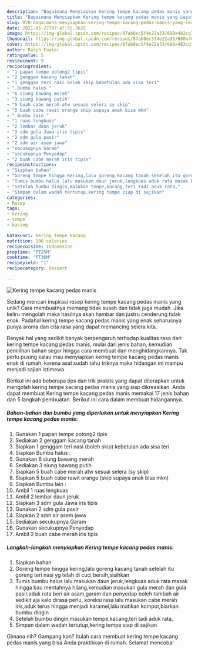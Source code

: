 ```yaml
---
description: "Bagaimana Menyiapkan Kering tempe kacang pedas manis yang Lezat Sekali"
title: "Bagaimana Menyiapkan Kering tempe kacang pedas manis yang Lezat Sekali"
slug: 970-bagaimana-menyiapkan-kering-tempe-kacang-pedas-manis-yang-lezat-sekali
date: 2021-05-27T07:47:55.362Z
image: https://img-global.cpcdn.com/recipes/87ab8ec5f4e22a33/680x482cq70/kering-tempe-kacang-pedas-manis-foto-resep-utama.jpg
thumbnail: https://img-global.cpcdn.com/recipes/87ab8ec5f4e22a33/680x482cq70/kering-tempe-kacang-pedas-manis-foto-resep-utama.jpg
cover: https://img-global.cpcdn.com/recipes/87ab8ec5f4e22a33/680x482cq70/kering-tempe-kacang-pedas-manis-foto-resep-utama.jpg
author: Ralph Fowler
ratingvalue: 5
reviewcount: 9
recipeingredient:
- "1 papan tempe potong2 tipis"
- "2 genggam kacang tanah"
- "1 genggam teri nasi boleh skip kebetulan ada sisa teri"
- " Bumbu halus "
- "6 siung bawang merah"
- "3 siung bawang putih"
- "5 buah cabe merah atw sesuai selera sy skip"
- "5 buah cabe rawit orange skip supaya anak bisa mkn"
- " Bumbu lain "
- "1 ruas lengkuas"
- "2 lembar daun jeruk"
- "3 sdm gula Jawa iris tipis"
- "2 sdm gula pasir"
- "2 sdm air asem jawa"
- "secukupnya Garam"
- "secukupnya Penyedap"
- "2 buah cabe merah iris tipis"
recipeinstructions:
- "Siapkan bahan"
- "Goreng tempe hingga kering,lalu goreng kacang tanah setelah itu goreng teri nasi yg telah di cuci bersih,sisihkan"
- "Tumis bumbu halus lalu masukan daun jeruk,lengkuas aduk rata masak hingga bau mentahnya hilang,kemudian masukan gula merah dan gula pasir,aduk rata beri air asam,garam dan penyedap boleh tambah air sedikit aja kalo dirasa perlu, koreksi rasa lalu masukan cabe merah iris,aduk terus hingga menjadi karamel,lalu matikan kompor,biarkan bumbu dingin"
- "Setelah bumbu dingin,masukan tempe,kacang,teri tadi aduk rata,"
- "Simpan dalam wadah tertutup,kering tempe siap di sajikan"
categories:
- Resep
tags:
- kering
- tempe
- kacang

katakunci: kering tempe kacang 
nutrition: 196 calories
recipecuisine: Indonesian
preptime: "PT25M"
cooktime: "PT36M"
recipeyield: "1"
recipecategory: Dessert

---
```



![Kering tempe kacang pedas manis](https://img-global.cpcdn.com/recipes/87ab8ec5f4e22a33/680x482cq70/kering-tempe-kacang-pedas-manis-foto-resep-utama.jpg)

Sedang mencari inspirasi resep kering tempe kacang pedas manis yang unik? Cara membuatnya memang tidak susah dan tidak juga mudah. Jika keliru mengolah maka hasilnya akan hambar dan justru cenderung tidak enak. Padahal kering tempe kacang pedas manis yang enak seharusnya punya aroma dan cita rasa yang dapat memancing selera kita.



Banyak hal yang sedikit banyak berpengaruh terhadap kualitas rasa dari kering tempe kacang pedas manis, mulai dari jenis bahan, kemudian pemilihan bahan segar hingga cara membuat dan menghidangkannya. Tak perlu pusing kalau mau menyiapkan kering tempe kacang pedas manis enak di rumah, karena asal sudah tahu triknya maka hidangan ini mampu menjadi sajian istimewa.


Berikut ini ada beberapa tips dan trik praktis yang dapat diterapkan untuk mengolah kering tempe kacang pedas manis yang siap dikreasikan. Anda dapat membuat Kering tempe kacang pedas manis memakai 17 jenis bahan dan 5 langkah pembuatan. Berikut ini cara dalam membuat hidangannya.

<!--inarticleads1-->

##### Bahan-bahan dan bumbu yang diperlukan untuk menyiapkan Kering tempe kacang pedas manis:

1. Gunakan 1 papan tempe potong2 tipis
1. Sediakan 2 genggam kacang tanah
1. Siapkan 1 genggam teri nasi (boleh skip) kebetulan ada sisa teri
1. Siapkan  Bumbu halus :
1. Gunakan 6 siung bawang merah
1. Sediakan 3 siung bawang putih
1. Siapkan 5 buah cabe merah atw sesuai selera (sy skip)
1. Siapkan 5 buah cabe rawit orange (skip supaya anak bisa mkn)
1. Siapkan  Bumbu lain :
1. Ambil 1 ruas lengkuas
1. Ambil 2 lembar daun jeruk
1. Siapkan 3 sdm gula Jawa iris tipis
1. Gunakan 2 sdm gula pasir
1. Siapkan 2 sdm air asem jawa
1. Sediakan secukupnya Garam
1. Gunakan secukupnya Penyedap
1. Ambil 2 buah cabe merah iris tipis




<!--inarticleads2-->

##### Langkah-langkah menyiapkan Kering tempe kacang pedas manis:

1. Siapkan bahan
1. Goreng tempe hingga kering,lalu goreng kacang tanah setelah itu goreng teri nasi yg telah di cuci bersih,sisihkan
1. Tumis bumbu halus lalu masukan daun jeruk,lengkuas aduk rata masak hingga bau mentahnya hilang,kemudian masukan gula merah dan gula pasir,aduk rata beri air asam,garam dan penyedap boleh tambah air sedikit aja kalo dirasa perlu, koreksi rasa lalu masukan cabe merah iris,aduk terus hingga menjadi karamel,lalu matikan kompor,biarkan bumbu dingin
1. Setelah bumbu dingin,masukan tempe,kacang,teri tadi aduk rata,
1. Simpan dalam wadah tertutup,kering tempe siap di sajikan




Gimana nih? Gampang kan? Itulah cara membuat kering tempe kacang pedas manis yang bisa Anda praktikkan di rumah. Selamat mencoba!
